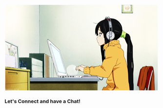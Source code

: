 <p align="center">
  <img src="Animation.gif"/>
</p>

### Let's Connect and have a Chat!

<a href="https://www.linkedin.com/in/nishattasnim5709/">
  <img height="50" src=""/>
</a>
